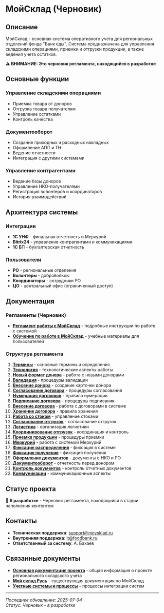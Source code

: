 # МойСклад (Черновик)

## Описание

МойСклад - основная система оперативного учета для региональных отделений фонда "Банк еды". Система предназначена для управления складскими операциями, приемки и отгрузки продукции, а также ведения учета остатков.

**⚠️ ВНИМАНИЕ: Это черновик регламента, находящийся в разработке**

## Основные функции

### Управление складскими операциями
- Приемка товара от доноров
- Отгрузка товара получателям
- Управление остатками
- Контроль качества

### Документооборот
- Создание приходных и расходных накладных
- Оформление АПП и ТН
- Ведение отчетности
- Интеграция с другими системами

### Управление контрагентами
- Ведение базы доноров
- Управление НКО-получателями
- Регистрация волонтеров и координаторов
- История взаимодействий

## Архитектура системы

### Интеграции
- **1С УНФ** - финальная отчетность и Меркурий
- **Bitrix24** - управление контрагентами и коммуникациями
- **1С БП** - бухгалтерская отчетность

### Пользователи
- **РО** - региональные отделения
- **Волонтеры** - добровольцы
- **Координаторы** - сотрудники РО
- **ЦО** - центральный офис (ограниченный доступ)

## Документация

### Регламенты (Черновик)
- **[Регламент работы с МойСклад](manual/README.md)** - подробные инструкции по работе с системой
- **[Обучение по работе в МойСклад](manual/обучение_мой_склад.md)** - учебные материалы для пользователей

### Структура регламента
1. **[Термины](manual/terms.md)** - основные термины и определения
2. **[Технология](manual/technology.md)** - технологические аспекты работы
3. **[Новый формат донора](manual/01_new_donor_format.md)** - работа с новыми донорами
4. **[Валидация](manual/02_validation.md)** - процедуры валидации
5. **[Внесение донора](manual/03_donor_entry_moysklad.md)** - создание карточки донора
6. **[Согласование договора](manual/04_contract_approval.md)** - процедуры согласования
7. **[Нумерация договоров](manual/05_contract_numbering.md)** - правила нумерации
8. **[Подписание договора](manual/06_contract_signing.md)** - процедуры подписания
9. **[Внесение договора](manual/07_contract_entry_moysklad.md)** - работа с договорами в системе
10. **[Хранение договора](manual/08_contract_storage.md)** - правила хранения
11. **[Работа со стоком](manual/09_stock_management.md)** - управление стоками
12. **[Согласование отгрузок](manual/10_shipment_approval.md)** - согласование отгрузок
13. **[Логистика](manual/11_logistics.md)** - организация логистики
14. **[Координирование отгрузок](manual/12_shipment_coordination.md)** - координация и контроль
15. **[Приемка продукции](manual/13_product_receipt.md)** - процедуры приемки
16. **[Меркурий](manual/14_mercury.md)** - работа с системой Меркурий
17. **[Фиксация распределения](manual/15_distribution_fixation_moysklad.md)** - фиксация в системе
18. **[Фиксация получения](manual/16_product_receipt_fixation_moysklad.md)** - фиксация получения
19. **[Оформление документов](manual/17_documentation_nko_ro.md)** - документы с НКО и РО
20. **[Документооборот](manual/18_documentation_reporting_donor.md)** - отчетность перед донором
21. **[Контроль документов](manual/19_document_control_moysklad.md)** - контроль отчетных документов
22. **[Коммуникации](manual/20_communication_block.md)** - коммуникационные аспекты

## Статус проекта

🔄 **В разработке** - Черновик регламента, находящийся в стадии наполнения контентом

## Контакты

- **Техническая поддержка**: support@moysklad.ru
- **Внутренняя поддержка**: it@foodbank.ru
- **Ответственный за систему**: А. Бахаев

## Связанные документы

- **[Основная документация проекта](../README.md)** - общая информация о проекте регионального складского учета
- **[Мой склад Русь](../мой_склад_русь.md)** - существующая документация по МойСклад
- **[Учетные системы и процессы](../учетные_системы_и_процессы.md)** - процессы интеграции систем

---

*Последнее обновление: 2025-07-04*  
*Статус: Черновик - в разработке* 